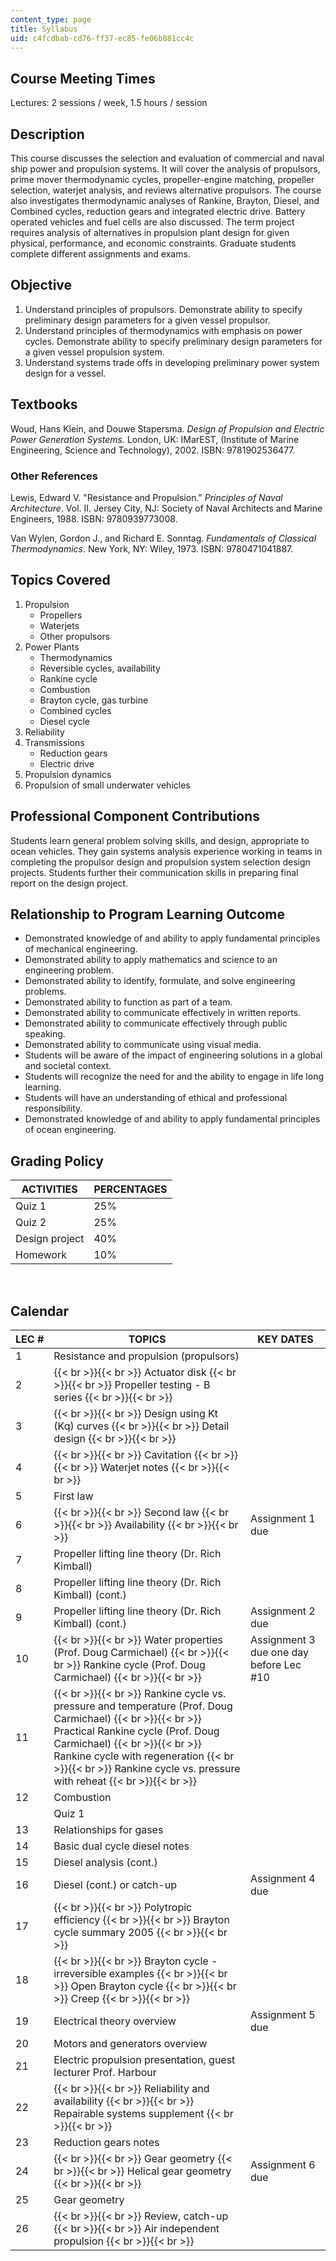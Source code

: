 ```yaml
---
content_type: page
title: Syllabus
uid: c4fcdbab-cd76-ff37-ec85-fe06b881cc4c
---
```


Course Meeting Times
--------------------

Lectures: 2 sessions / week, 1.5 hours / session

Description
-----------

This course discusses the selection and evaluation of commercial and naval ship power and propulsion systems. It will cover the analysis of propulsors, prime mover thermodynamic cycles, propeller-engine matching, propeller selection, waterjet analysis, and reviews alternative propulsors. The course also investigates thermodynamic analyses of Rankine, Brayton, Diesel, and Combined cycles, reduction gears and integrated electric drive. Battery operated vehicles and fuel cells are also discussed. The term project requires analysis of alternatives in propulsion plant design for given physical, performance, and economic constraints. Graduate students complete different assignments and exams.

Objective
---------

1.  Understand principles of propulsors. Demonstrate ability to specify preliminary design parameters for a given vessel propulsor.
2.  Understand principles of thermodynamics with emphasis on power cycles. Demonstrate ability to specify preliminary design parameters for a given vessel propulsion system.
3.  Understand systems trade offs in developing preliminary power system design for a vessel.

Textbooks
---------

Woud, Hans Klein, and Douwe Stapersma. _Design of Propulsion and Electric Power Generation Systems._ London, UK: IMarEST, (Institute of Marine Engineering, Science and Technology), 2002. ISBN: 9781902536477.

### Other References

Lewis, Edward V. "Resistance and Propulsion." _Principles of Naval Architecture_. Vol. II. Jersey City, NJ: Society of Naval Architects and Marine Engineers, 1988. ISBN: 9780939773008.

Van Wylen, Gordon J., and Richard E. Sonntag. _Fundamentals of Classical Thermodynamics_. New York, NY: Wiley, 1973. ISBN: 9780471041887.

Topics Covered
--------------

1.  Propulsion
    *   Propellers
    *   Waterjets
    *   Other propulsors
2.  Power Plants
    *   Thermodynamics
    *   Reversible cycles, availability
    *   Rankine cycle
    *   Combustion
    *   Brayton cycle, gas turbine
    *   Combined cycles
    *   Diesel cycle
3.  Reliability
4.  Transmissions
    *   Reduction gears
    *   Electric drive
5.  Propulsion dynamics
6.  Propulsion of small underwater vehicles

Professional Component Contributions
------------------------------------

Students learn general problem solving skills, and design, appropriate to ocean vehicles. They gain systems analysis experience working in teams in completing the propulsor design and propulsion system selection design projects. Students further their communication skills in preparing final report on the design project.

Relationship to Program Learning Outcome
----------------------------------------

*   Demonstrated knowledge of and ability to apply fundamental principles of mechanical engineering.
*   Demonstrated ability to apply mathematics and science to an engineering problem.
*   Demonstrated ability to identify, formulate, and solve engineering problems.
*   Demonstrated ability to function as part of a team.
*   Demonstrated ability to communicate effectively in written reports.
*   Demonstrated ability to communicate effectively through public speaking.
*   Demonstrated ability to communicate using visual media.
*   Students will be aware of the impact of engineering solutions in a global and societal context.
*   Students will recognize the need for and the ability to engage in life long learning.
*   Students will have an understanding of ethical and professional responsibility.
*   Demonstrated knowledge of and ability to apply fundamental principles of ocean engineering.

Grading Policy
--------------

| ACTIVITIES | PERCENTAGES |
| --- | --- |
| Quiz 1 | 25% |
| Quiz 2 | 25% |
| Design project | 40% |
| Homework | 10% 

  
 

Calendar
--------

| LEC # | TOPICS | KEY DATES |
| --- | --- | --- |
| 1 | Resistance and propulsion (propulsors) | &nbsp; |
| 2 |  {{< br >}}{{< br >}} Actuator disk {{< br >}}{{< br >}} Propeller testing - B series {{< br >}}{{< br >}}  | &nbsp; |
| 3 |  {{< br >}}{{< br >}} Design using Kt (Kq) curves {{< br >}}{{< br >}} Detail design {{< br >}}{{< br >}}  | &nbsp; |
| 4 |  {{< br >}}{{< br >}} Cavitation {{< br >}}{{< br >}} Waterjet notes {{< br >}}{{< br >}}  | &nbsp; |
| 5 | First law | &nbsp; |
| 6 |  {{< br >}}{{< br >}} Second law {{< br >}}{{< br >}} Availability {{< br >}}{{< br >}}  | Assignment 1 due |
| 7 | Propeller lifting line theory (Dr. Rich Kimball) | &nbsp; |
| 8 | Propeller lifting line theory (Dr. Rich Kimball) (cont.) | &nbsp; |
| 9 | Propeller lifting line theory (Dr. Rich Kimball) (cont.) | Assignment 2 due |
| 10 |  {{< br >}}{{< br >}} Water properties (Prof. Doug Carmichael) {{< br >}}{{< br >}} Rankine cycle (Prof. Doug Carmichael) {{< br >}}{{< br >}}  | Assignment 3 due one day before Lec #10 |
| 11 |  {{< br >}}{{< br >}} Rankine cycle vs. pressure and temperature (Prof. Doug Carmichael) {{< br >}}{{< br >}} Practical Rankine cycle (Prof. Doug Carmichael) {{< br >}}{{< br >}} Rankine cycle with regeneration {{< br >}}{{< br >}} Rankine cycle vs. pressure with reheat {{< br >}}{{< br >}}  | &nbsp; |
| 12 | Combustion | &nbsp; |
| &nbsp; | Quiz 1 | &nbsp; |
| 13 | Relationships for gases | &nbsp; |
| 14 | Basic dual cycle diesel notes | &nbsp; |
| 15 | Diesel analysis (cont.) | &nbsp; |
| 16 | Diesel (cont.) or catch-up | Assignment 4 due |
| 17 |  {{< br >}}{{< br >}} Polytropic efficiency {{< br >}}{{< br >}} Brayton cycle summary 2005 {{< br >}}{{< br >}}  | &nbsp; |
| 18 |  {{< br >}}{{< br >}} Brayton cycle - irreversible examples {{< br >}}{{< br >}} Open Brayton cycle {{< br >}}{{< br >}} Creep {{< br >}}{{< br >}}  | &nbsp; |
| 19 | Electrical theory overview | Assignment 5 due |
| 20 | Motors and generators overview | &nbsp; |
| 21 | Electric propulsion presentation, guest lecturer Prof. Harbour | &nbsp; |
| 22 |  {{< br >}}{{< br >}} Reliability and availability {{< br >}}{{< br >}} Repairable systems supplement {{< br >}}{{< br >}}  | &nbsp; |
| 23 | Reduction gears notes | &nbsp; |
| 24 |  {{< br >}}{{< br >}} Gear geometry {{< br >}}{{< br >}} Helical gear geometry {{< br >}}{{< br >}}  | Assignment 6 due |
| 25 | Gear geometry | &nbsp; |
| 26 |  {{< br >}}{{< br >}} Review, catch-up {{< br >}}{{< br >}} Air independent propulsion {{< br >}}{{< br >}}  |
